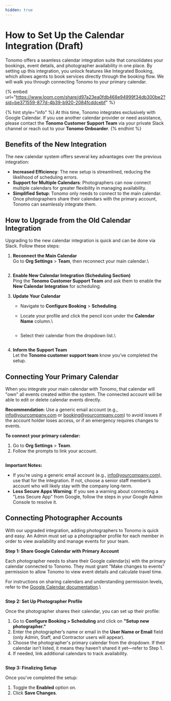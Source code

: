```yaml
---
hidden: true
---
```


# How to Set Up the Calendar Integration (Draft)

Tonomo offers a seamless calendar integration suite that consolidates your bookings, event details, and photographer availability in one place. By setting up this integration, you unlock features like Integrated Booking, which allows agents to book services directly through the booking flow. We will walk you through connecting Tonomo to your primary calendar.

{% embed url="https://www.loom.com/share/d97a23ea0fdb468e94999f34db300be2?sid=be371559-877d-4b39-b920-2084fcddcebf" %}

{% hint style="info" %}
At this time, Tonomo integrates exclusively with Google Calendar. If you use another calendar provider or need assistance, please contact the **Tonomo Customer Support Team** via your private Slack channel or reach out to your **Tonomo Onboarder**.
{% endhint %}

## **Benefits of the New Integration**

The new calendar system offers several key advantages over the previous integration:

* **Increased Efficiency**: The new setup is streamlined, reducing the likelihood of scheduling errors.
* **Support for Multiple Calendars**: Photographers can now connect multiple calendars for greater flexibility in managing availability.
* **Simplified Setup**: Tonomo only needs to connect to the main calendar. Once photographers share their calendars with the primary account, Tonomo can seamlessly integrate them.

## **How to Upgrade from the Old Calendar Integration**

Upgrading to the new calendar integration is quick and can be done via Slack. Follow these steps:

1.  **Reconnect the Main Calendar**\
    Go to **Org Settings** > **Team**, then reconnect your main calendar.\


    <figure><img src="../.gitbook/assets/image (3) (1).png" alt=""><figcaption></figcaption></figure>
2. **Enable New Calendar Integration (Scheduling Section)**\
   Ping the **Tonomo Customer Support Team** and ask them to enable the **New Calendar Integration** for scheduling.
3. **Update Your Calendar**
   * Navigate to **Configure Booking** > **Scheduling**.
   *   Locate your profile and click the pencil icon under the **Calendar Name** column.\


       <figure><img src="../.gitbook/assets/image (4) (1).png" alt=""><figcaption></figcaption></figure>
   *   Select their calendar from the dropdown list.\


       <figure><img src="../.gitbook/assets/image (5) (1).png" alt=""><figcaption></figcaption></figure>
4. **Inform the Support Team**\
   Let the **Tonomo customer support team** know you’ve completed the setup.

## **Connecting Your Primary Calendar**

When you integrate your main calendar with Tonomo, that calendar will "own" all events created within the system. The connected account will be able to edit or delete calendar events directly.

**Recommendation**: Use a generic email account (e.g., info@yourcompany.com or booking@yourcompany.com) to avoid issues if the account holder loses access, or if an emergency requires changes to events.

**To connect your primary calendar:**

1. Go to **Org Settings** > **Team**.
2. Follow the prompts to link your account.

<figure><img src="../.gitbook/assets/image (10).png" alt=""><figcaption></figcaption></figure>

**Important Notes:**

* If you’re using a generic email account (e.g., info@yourcompany.com), use that for the integration. If not, choose a senior staff member’s account who will likely stay with the company long-term.
* **Less Secure Apps Warning**: If you see a warning about connecting a "Less Secure App" from Google, follow the steps in your Google Admin Console to resolve it.

## **Connecting Photographer Accounts**

With our upgraded integration, adding photographers to Tonomo is quick and easy. An Admin must set up a photographer profile for each member in order to view availability and manage events for your team.

**Step 1: Share Google Calendar with Primary Account**

Each photographer needs to share their Google calendar(s) with the primary calendar connected to Tonomo. They must grant "Make changes to events" permission to allow Tonomo to view event details and calculate travel time.

For instructions on sharing calendars and understanding permission levels, refer to the [Google Calendar documentation](https://support.google.com/calendar/answer/37082?hl=en\&authuser=2#zippy=%2Cunderstand-permission-settings-for-shared-calendars).\


<figure><img src="../.gitbook/assets/image (6) (1).png" alt=""><figcaption></figcaption></figure>

**Step 2: Set Up Photographer Profile**

Once the photographer shares their calendar, you can set up their profile:

1. Go to **Configure Booking > Scheduling** and click on **"Setup new photographer."**
2. Enter the photographer’s name or email in the **User Name or Email** field (only Admin, Staff, and Contractor users will appear).
3. Choose the photographer's primary calendar from the dropdown. If their calendar isn’t listed, it means they haven’t shared it yet—refer to Step 1.
4. If needed, link additional calendars to track availability.

<figure><img src="../.gitbook/assets/image (8) (1).png" alt=""><figcaption></figcaption></figure>

**Step 3: Finalizing Setup**

Once you’ve completed the setup:

1. Toggle the **Enabled** option on.
2. Click **Save Changes**.

<figure><img src="../.gitbook/assets/image (9).png" alt=""><figcaption></figcaption></figure>

